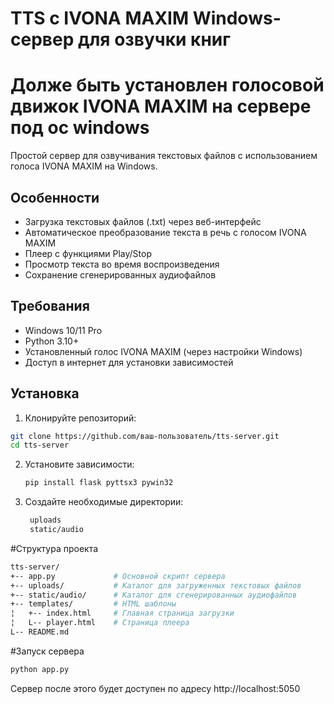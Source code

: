 # TTS с IVONA MAXIM Windows-сервер для озвучки книг

# Долже быть установлен голосовой движок IVONA MAXIM на сервере под ос windows

Простой сервер для озвучивания текстовых файлов с использованием голоса IVONA MAXIM на Windows.

## Особенности
- Загрузка текстовых файлов (.txt) через веб-интерфейс
- Автоматическое преобразование текста в речь с голосом IVONA MAXIM
- Плеер с функциями Play/Stop
- Просмотр текста во время воспроизведения
- Сохранение сгенерированных аудиофайлов

## Требования
- Windows 10/11 Pro
- Python 3.10+
- Установленный голос IVONA MAXIM (через настройки Windows)
- Доступ в интернет для установки зависимостей

## Установка
1. Клонируйте репозиторий:
```bash
git clone https://github.com/ваш-пользователь/tts-server.git
cd tts-server
```
2. Установите зависимости:
   ```bash
   pip install flask pyttsx3 pywin32
   ```
3. Создайте необходимые директории:
   ```bash
    uploads
    static/audio

#Структура проекта
```bash
tts-server/
+-- app.py             # Основной скрипт сервера
+-- uploads/           # Каталог для загруженных текстовых файлов
+-- static/audio/      # Каталог для сгенерированных аудиофайлов
+-- templates/         # HTML шаблоны
¦   +-- index.html     # Главная страница загрузки
¦   L-- player.html    # Страница плеера
L-- README.md
```

#Запуск сервера

 ```bash
 python app.py
 ```

Сервер после этого будет доступен по адресу http://localhost:5050
